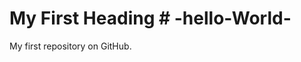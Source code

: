 
<!DOCTYPE html>
<!--<html>-->
<head>
  <title>Page Title</title>
</head>
  <body>

  <h1>My First Heading # -hello-World-</h1>
  <p>My first repository on GitHub.</p>

  </body>
</html>

